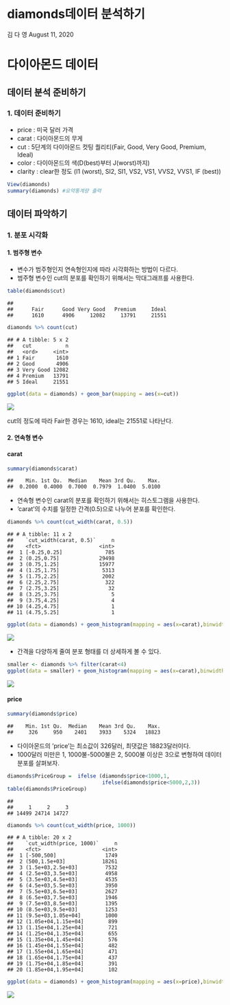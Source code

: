 diamonds데이터 분석하기
================
김 다 영
August 11, 2020

# 다이아몬드 데이터

## 데이터 분석 준비하기

### 1\. 데이터 준비하기

  - price : 미국 달러 가격
  - carat : 다이아몬드의 무게
  - cut : 5단계의 다이아몬드 컷팅 퀄리티(Fair, Good, Very Good, Premium, Ideal)
  - color : 다이아몬드의 색(D(best)부터 J(worst)까지)
  - clarity : clear한 정도 (I1 (worst), SI2, SI1, VS2, VS1, VVS2, VVS1, IF
    (best))

<!-- end list -->

``` r
View(diamonds)
summary(diamonds) #요약통계량 출력
```

## 데이터 파악하기

### 1\. 분포 시각화

#### 1\. 범주형 변수

  - 변수가 범주형인지 연속형인지에 따라 시각화하는 방법이 다르다.
  - 범주형 변수인 cut의 분포를 확인하기 위해서는 막대그래프를 사용한다.

<!-- end list -->

``` r
table(diamonds$cut)
```

    ## 
    ##      Fair      Good Very Good   Premium     Ideal 
    ##      1610      4906     12082     13791     21551

``` r
diamonds %>% count(cut)
```

    ## # A tibble: 5 x 2
    ##   cut           n
    ##   <ord>     <int>
    ## 1 Fair       1610
    ## 2 Good       4906
    ## 3 Very Good 12082
    ## 4 Premium   13791
    ## 5 Ideal     21551

``` r
ggplot(data = diamonds) + geom_bar(mapping = aes(x=cut))
```

![](0811_files/figure-gfm/unnamed-chunk-3-1.png)<!-- -->

cut의 정도에 따라 Fair한 경우는 1610, ideal는 21551로 나타난다.

#### 2\. 연속형 변수

#### carat

``` r
summary(diamonds$carat)
```

    ##    Min. 1st Qu.  Median    Mean 3rd Qu.    Max. 
    ##  0.2000  0.4000  0.7000  0.7979  1.0400  5.0100

  - 연속형 변수인 carat의 분포를 확인하기 위해서는 히스토그램을 사용한다.
  - ’carat’의 수치를 일정한 간격(0.5)으로 나누어 분포를 확인한다.

<!-- end list -->

``` r
diamonds %>% count(cut_width(carat, 0.5))
```

    ## # A tibble: 11 x 2
    ##    `cut_width(carat, 0.5)`     n
    ##    <fct>                   <int>
    ##  1 [-0.25,0.25]              785
    ##  2 (0.25,0.75]             29498
    ##  3 (0.75,1.25]             15977
    ##  4 (1.25,1.75]              5313
    ##  5 (1.75,2.25]              2002
    ##  6 (2.25,2.75]               322
    ##  7 (2.75,3.25]                32
    ##  8 (3.25,3.75]                 5
    ##  9 (3.75,4.25]                 4
    ## 10 (4.25,4.75]                 1
    ## 11 (4.75,5.25]                 1

``` r
ggplot(data = diamonds) + geom_histogram(mapping = aes(x=carat),binwidth = 0.5)
```

![](0811_files/figure-gfm/unnamed-chunk-5-1.png)<!-- -->

  - 간격을 다양하게 줄여 분포 형태를 더 상세하게 볼 수 있다.

<!-- end list -->

``` r
smaller <- diamonds %>% filter(carat<4)
ggplot(data = smaller) + geom_histogram(mapping = aes(x=carat),binwidth = 0.1)
```

![](0811_files/figure-gfm/unnamed-chunk-6-1.png)<!-- -->

#### price

``` r
summary(diamonds$price)
```

    ##    Min. 1st Qu.  Median    Mean 3rd Qu.    Max. 
    ##     326     950    2401    3933    5324   18823

  - 다이아몬드의 ’price’는 최소값이 326달러, 최댓값은 18823달러이다.
  - 1000달러 미만은 1, 1000불-5000불은 2, 5000불 이상은 3으로 변형하여 데이터 분포를 살펴보자.

<!-- end list -->

``` r
diamonds$PriceGroup =  ifelse (diamonds$price<1000,1,
                               ifelse(diamonds$price<5000,2,3))
table(diamonds$PriceGroup)
```

    ## 
    ##     1     2     3 
    ## 14499 24714 14727

``` r
diamonds %>% count(cut_width(price, 1000))
```

    ## # A tibble: 20 x 2
    ##    `cut_width(price, 1000)`     n
    ##    <fct>                    <int>
    ##  1 [-500,500]                1749
    ##  2 (500,1.5e+03]            18261
    ##  3 (1.5e+03,2.5e+03]         7532
    ##  4 (2.5e+03,3.5e+03]         4958
    ##  5 (3.5e+03,4.5e+03]         4535
    ##  6 (4.5e+03,5.5e+03]         3950
    ##  7 (5.5e+03,6.5e+03]         2627
    ##  8 (6.5e+03,7.5e+03]         1946
    ##  9 (7.5e+03,8.5e+03]         1395
    ## 10 (8.5e+03,9.5e+03]         1253
    ## 11 (9.5e+03,1.05e+04]        1000
    ## 12 (1.05e+04,1.15e+04]        899
    ## 13 (1.15e+04,1.25e+04]        721
    ## 14 (1.25e+04,1.35e+04]        655
    ## 15 (1.35e+04,1.45e+04]        576
    ## 16 (1.45e+04,1.55e+04]        482
    ## 17 (1.55e+04,1.65e+04]        471
    ## 18 (1.65e+04,1.75e+04]        437
    ## 19 (1.75e+04,1.85e+04]        391
    ## 20 (1.85e+04,1.95e+04]        102

``` r
ggplot(data = diamonds) + geom_histogram(mapping = aes(x=price),binwidth = 1000)
```

![](0811_files/figure-gfm/unnamed-chunk-9-1.png)<!-- -->
